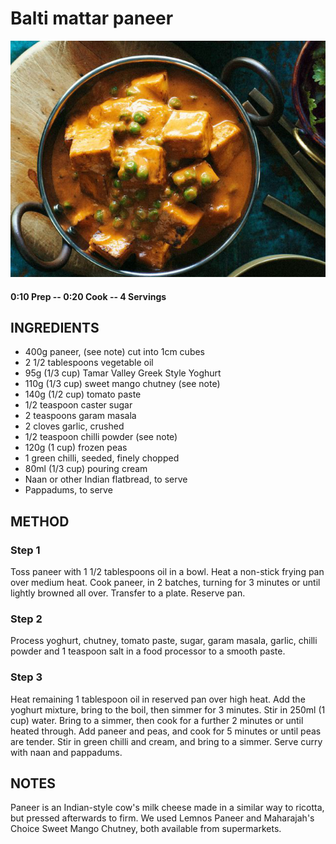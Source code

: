# Balti mattar paneer
![](https://raw.githubusercontent.com/fuzzwah/recipes/images/pics/Balti_mattar_paneer.jpg)
#### 0:10 Prep -- 0:20 Cook -- 4 Servings
## INGREDIENTS
* 400g paneer, (see note) cut into 1cm cubes
* 2 1/2 tablespoons vegetable oil
* 95g (1/3 cup) Tamar Valley Greek Style Yoghurt
* 110g (1/3 cup) sweet mango chutney (see note)
* 140g (1/2 cup) tomato paste
* 1/2 teaspoon caster sugar
* 2 teaspoons garam masala
* 2 cloves garlic, crushed
* 1/2 teaspoon chilli powder (see note)
* 120g (1 cup) frozen peas
* 1 green chilli, seeded, finely chopped
* 80ml (1/3 cup) pouring cream
* Naan or other Indian flatbread, to serve
* Pappadums, to serve
## METHOD
### Step 1
Toss paneer with 1 1/2 tablespoons oil in a bowl. Heat a non-stick frying pan over medium heat. Cook paneer, in 2 batches, turning for 3 minutes or until lightly browned all over. Transfer to a plate. Reserve pan.
### Step 2
Process yoghurt, chutney, tomato paste, sugar, garam masala, garlic, chilli powder and 1 teaspoon salt in a food processor to a smooth paste.
### Step 3
Heat remaining 1 tablespoon oil in reserved pan over high heat. Add the yoghurt mixture, bring to the boil, then simmer for 3 minutes. Stir in 250ml (1 cup) water. Bring to a simmer, then cook for a further 2 minutes or until heated through. Add paneer and peas, and cook for 5 minutes or until peas are tender. Stir in green chilli and cream, and bring to a simmer. Serve curry with naan and pappadums.
## NOTES
Paneer is an Indian-style cow's milk cheese made in a similar way to ricotta, but pressed afterwards to firm. We used Lemnos Paneer and Maharajah's Choice Sweet Mango Chutney, both available from supermarkets.
